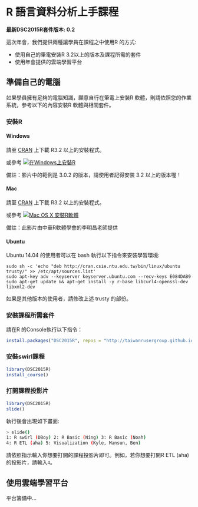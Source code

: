 # R 語言資料分析上手課程

**最新DSC2015R套件版本: 0.2**

這次年會，我們提供兩種讓學員在課程之中使用R 的方式:

- 使用自己的筆電安裝R 3.2以上的版本及課程所需的套件
- 使用年會提供的雲端學習平台

## 準備自己的電腦

如果學員擁有足夠的電腦知識，願意自行在筆電上安裝R 軟體，則請依照您的作業系統，參考以下的內容安裝R 軟體與相關套件。

### 安裝R

#### Windows

請至 [CRAN](http://cran.csie.ntu.edu.tw) 上下載 R3.2 以上的安裝程式。

或參考 [![在Windows上安裝R](http://img.youtube.com/vi/FsOHPGUIDZU/0.jpg)](http://www.youtube.com/watch?v=FsOHPGUIDZU)

備註：影片中的範例是 3.0.2 的版本，請使用者記得安裝 3.2 以上的版本喔！

#### Mac

請至 [CRAN](http://cran.csie.ntu.edu.tw) 上下載 R3.2 以上的安裝程式。

或參考 [![Mac OS X 安裝R軟體](http://img.youtube.com/vi/72MYRBNo5Bk/0.jpg)](http://www.youtube.com/watch?v=72MYRBNo5Bk)

備註：此影片由中華R軟體學會的李明昌老師提供

#### Ubuntu

Ubuntu 14.04 的使用者可以在 bash 執行以下指令來安裝學習環境:

    sudo sh -c 'echo "deb http://cran.csie.ntu.edu.tw/bin/linux/ubuntu trusty/" >> /etc/apt/sources.list'
    sudo apt-key adv --keyserver keyserver.ubuntu.com --recv-keys E084DAB9
    sudo apt-get update && apt-get install -y r-base libcurl4-openssl-dev libxml2-dev

如果是其他版本的使用者，請修改上述 trusty 的部份。

### 安裝課程所需套件

請在R 的Console執行以下指令：

```r
install.packages("DSC2015R", repos = "http://taiwanrusergroup.github.io/R")
```

### 安裝swirl課程

```r
library(DSC2015R)
install_course()
```

### 打開課程投影片

```r
library(DSC2015R)
slide()
```

執行後會出現如下畫面:

```sh
> slide()
1: R swirl (DBoy) 2: R Basic (Ning) 3: R Basic (Noah)
4: R ETL (aha) 5: Visualization (Kyle, Mansun, Ben)
```

請依照指示輸入你想要打開的課程投影片即可。例如，若你想要打開R ETL (aha)的投影片，請輸入`4`。
## 使用雲端學習平台

平台籌備中...
